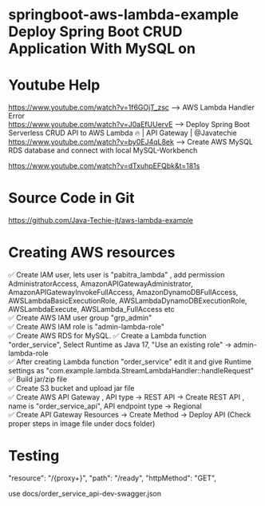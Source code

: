 # springboot-aws-lambda-example Deploy Spring Boot CRUD Application With MySQL on
Youtube Help
============
https://www.youtube.com/watch?v=1f6GOjT_zsc  --> AWS Lambda Handler Error <br>
https://www.youtube.com/watch?v=J0aEfUUervE  --> Deploy Spring Boot Serverless CRUD API to AWS Lambda 🔥 | API Gateway | ‪@Javatechie‬
<br>
https://www.youtube.com/watch?v=by0EJ4qL8ek --> Create AWS MySQL RDS database and connect with local MySQL-Workbench <br>

https://www.youtube.com/watch?v=dTxuhpEFQbk&t=181s

Source Code in Git
==================

https://github.com/Java-Techie-jt/aws-lambda-example

Creating AWS resources
======================
✅ Create IAM user, lets user is "pabitra_lambda" , add permission AdministratorAccess, AmazonAPIGatewayAdministrator, AmazonAPIGatewayInvokeFullAccess, AmazonDynamoDBFullAccess, AWSLambdaBasicExecutionRole, AWSLambdaDynamoDBExecutionRole, AWSLambdaExecute, AWSLambda_FullAccess etc <br>
✅ Create AWS IAM user group "grp_admin" <br>
✅ Create AWS IAM role is "admin-lambda-role" <br>
✅ Create AWS RDS for MySQL.
✅ Create a Lambda function "order_service", Select Runtime as Java 17, "Use an existing role" -> admin-lambda-role <br>
✅ After creating Lambda function "order_service" edit it and give Runtime settings as "com.example.lambda.StreamLambdaHandler::handleRequest" <br>
✅ Build jar/zip file <br>
✅ Create S3 bucket and upload jar file <br>
✅ Create AWS API Gateway , API type -> REST API -> Create REST API , name is "order_service_api", API endpoint type -> Regional <br>
✅ Create API Gateway Resources -> Create Method -> Deploy API (Check proper steps in image file under docs folder) <br>

Testing
=======

"resource": "/{proxy+}",
  "path": "/ready",
  "httpMethod": "GET",

use docs/order_service_api-dev-swagger.json
